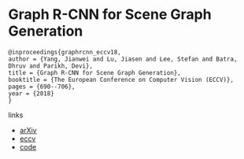 # Graph R-CNN for Scene Graph Generation

```
@inproceedings{graphrcnn_eccv18,
author = {Yang, Jianwei and Lu, Jiasen and Lee, Stefan and Batra, Dhruv and Parikh, Devi},
title = {Graph R-CNN for Scene Graph Generation},
booktitle = {The European Conference on Computer Vision (ECCV)},
pages = {690--706},
year = {2018}
}
```

links
- [arXiv](https://arxiv.org/abs/1808.00191)
- [eccv](http://openaccess.thecvf.com/content_ECCV_2018/html/Jianwei_Yang_Graph_R-CNN_for_ECCV_2018_paper.html)
- [code](https://github.com/jwyang/graph-rcnn.pytorch)
